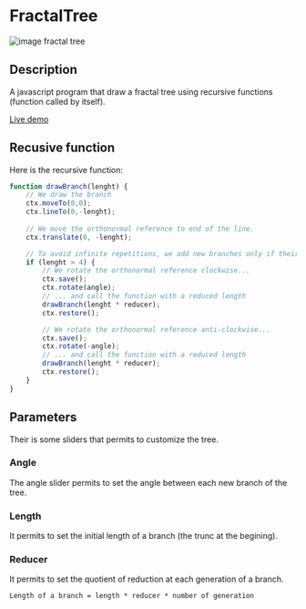# FractalTree

![image fractal tree](http://corentin-thomasset.fr/public/img1.PNG "Image fractal tree")

## Description
A javascript program that draw a fractal tree using recursive functions (function called by itself).

[Live demo](http://divers.corentin-thomasset.fr/fractal-tree/index.html)

## Recusive function
Here is the recursive function: 
```javascript
function drawBranch(lenght) {
    // We draw the branch
    ctx.moveTo(0,0);
    ctx.lineTo(0,-lenght);
    
    // We move the orthonormal reference to end of the line.
    ctx.translate(0, -lenght);

    // To avoid infinite repetitions, we add new branches only if their length if greater than 4px
    if (lenght > 4) {
        // We rotate the orthonormal reference clockwise...
        ctx.save();
        ctx.rotate(angle);
        // ... and call the function with a reduced length
        drawBranch(lenght * reducer);
        ctx.restore();

        // We rotate the orthonormal reference anti-clockwise...
        ctx.save();
        ctx.rotate(-angle);
        // ... and call the function with a reduced length
        drawBranch(lenght * reducer);
        ctx.restore();
    }
}
```

## Parameters
Their is some sliders that permits to customize the tree.

### Angle
The angle slider permits to set the angle between each new branch of the tree.

### Length
It permits to set the initial length of a branch (the trunc at the begining).

### Reducer
It permits to set the quotient of reduction at each generation of a branch. 
```
Length of a branch = length * reducer * number of generation 
```
